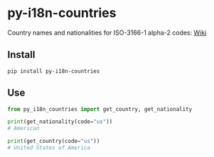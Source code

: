 # py-i18n-countries
Country names and nationalities for ISO-3166-1 alpha-2 codes: [Wiki](https://en.wikipedia.org/wiki/ISO_3166-1#Officially_assigned_code_elements)

## Install
```
pip install py-i18n-countries
```

## Use
```python
from py_i18n_countries import get_country, get_nationality

print(get_nationality(code="us"))
# American

print(get_country(code="us"))
# United States of America
```